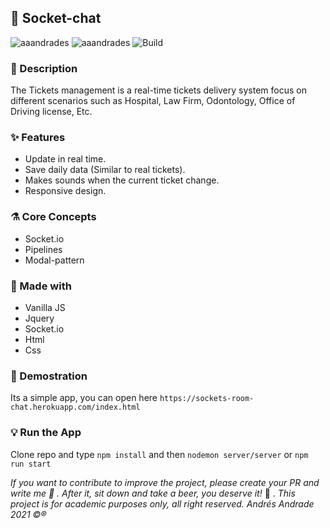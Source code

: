 ## :rocket: Socket-chat

![aaandrades](https://img.shields.io/badge/-Frontend-orange)
![aaandrades](https://img.shields.io/badge/-Backend-blue)
![Build](https://img.shields.io/badge/-Working-brightgreen)

### :memo: Description
The Tickets management is a real-time tickets delivery system focus on different scenarios such as Hospital, Law Firm, Odontology, Office of Driving license, Etc.

### :sparkles: Features
- Update in real time.
- Save daily data (Similar to real tickets).
- Makes sounds when the current ticket change.
- Responsive design.
### :alembic: Core Concepts

- Socket.io
- Pipelines
- Modal-pattern
### :construction: Made with
- Vanilla JS
- Jquery
- Socket.io
- Html
- Css

### :hammer: Demostration
Its a simple app, you can open here ```https://sockets-room-chat.herokuapp.com/index.html```

### :bulb: Run the App
Clone repo and type ```npm install``` and then ```nodemon server/server``` or ```npm run start```

*If you want to contribute to improve the project, please create your PR and write me :speech_balloon: . After it, sit down and take a beer, you deserve it!* :beers: .
*This project is for academic purposes only, all right reserved. Andrés Andrade 2021 :copyright::registered:*
